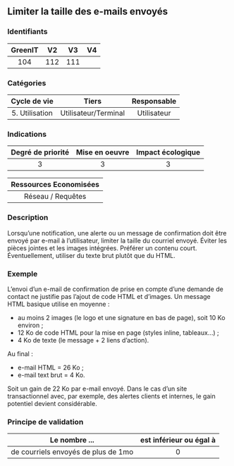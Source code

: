## Limiter la taille des e-mails envoyés

### Identifiants

| GreenIT |  V2  |  V3  |  V4  |
|:-------:|:----:|:----:|:----:|
|   104   | 112  | 111  |      |

### Catégories

| Cycle de vie |  Tiers  |  Responsable  |
|:---------:|:----:|:----:|
| 5. Utilisation | Utilisateur/Terminal | Utilisateur |

### Indications

| Degré de priorité |      Mise en oeuvre       |  Impact écologique    |
|:-------------------:|:-------------------------:|:---------------------:|
| 3 | 3 | 3 |

|Ressources Economisées                                      |
|:----------------------------------------------------------:|
|  Réseau / Requêtes  |

### Description

Lorsqu’une notification, une alerte ou un message de confirmation doit être envoyé par e-mail à l’utilisateur, limiter la taille du courriel envoyé.
Éviter les pièces jointes et les images intégrées. Préférer un contenu court. Éventuellement, utiliser du texte brut plutôt que du HTML.

### Exemple

L’envoi d’un e-mail de confirmation de prise en compte d’une demande de contact ne justifie pas l’ajout de code HTML et d’images.
Un message HTML basique utilise en moyenne :
 - au moins 2 images (le logo et une signature en bas de page), soit 10 Ko environ ;
 - 12 Ko de code HTML pour la mise en page (styles inline, tableaux...) ;
 - 4 Ko de texte (le message + 2 liens d’action).

Au final :
 - e-mail HTML = 26 Ko ;
 - e-mail text brut = 4 Ko.

Soit un gain de 22 Ko par e-mail envoyé.
Dans le cas d’un site transactionnel avec, par exemple, des alertes clients et internes, le gain potentiel devient considérable.


### Principe de validation

| Le nombre ...     | est inférieur ou égal à   |  
|-------------------|:-------------------------:|
| de courriels envoyés de plus de 1mo  |  0 |
